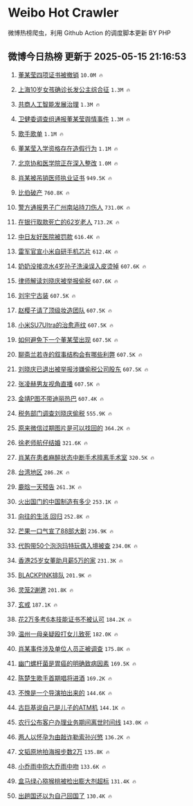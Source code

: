 # Weibo Hot Crawler 



微博热榜爬虫，利用 Github Action 的调度脚本更新 BY PHP 


## 微博今日热榜 更新于 2025-05-15 21:16:53 
1. [董某莹四项证书被撤销](https://s.weibo.com/weibo?q=%23%E8%91%A3%E6%9F%90%E8%8E%B9%E5%9B%9B%E9%A1%B9%E8%AF%81%E4%B9%A6%E8%A2%AB%E6%92%A4%E9%94%80%23&t=31&band_rank=1&Refer=top) `10.0M 🔥` 

1. [上海10岁女孩确诊长发公主综合征](https://s.weibo.com/weibo?q=%23%E4%B8%8A%E6%B5%B710%E5%B2%81%E5%A5%B3%E5%AD%A9%E7%A1%AE%E8%AF%8A%E9%95%BF%E5%8F%91%E5%85%AC%E4%B8%BB%E7%BB%BC%E5%90%88%E5%BE%81%23&t=31&band_rank=2&Refer=top) `1.3M 🔥` 

1. [共商人工智能发展治理](https://s.weibo.com/weibo?q=%23%E5%85%B1%E5%95%86%E4%BA%BA%E5%B7%A5%E6%99%BA%E8%83%BD%E5%8F%91%E5%B1%95%E6%B2%BB%E7%90%86%23&t=31&band_rank=3&Refer=top) `1.3M 🔥` 

1. [卫健委调查组通报董某莹舆情事件](https://s.weibo.com/weibo?q=%23%E5%8D%AB%E5%81%A5%E5%A7%94%E8%B0%83%E6%9F%A5%E7%BB%84%E9%80%9A%E6%8A%A5%E8%91%A3%E6%9F%90%E8%8E%B9%E8%88%86%E6%83%85%E4%BA%8B%E4%BB%B6%23&t=31&band_rank=4&Refer=top) `1.3M 🔥` 

1. [歌手歌单](https://s.weibo.com/weibo?q=%E6%AD%8C%E6%89%8B%E6%AD%8C%E5%8D%95&t=31&band_rank=5&Refer=top) `1.1M 🔥` 

1. [董某莹入学资格存在造假行为](https://s.weibo.com/weibo?q=%23%E8%91%A3%E6%9F%90%E8%8E%B9%E5%85%A5%E5%AD%A6%E8%B5%84%E6%A0%BC%E5%AD%98%E5%9C%A8%E9%80%A0%E5%81%87%E8%A1%8C%E4%B8%BA%23&t=31&band_rank=6&Refer=top) `1.1M 🔥` 

1. [北京协和医学院正在深入整改](https://s.weibo.com/weibo?q=%23%E5%8C%97%E4%BA%AC%E5%8D%8F%E5%92%8C%E5%8C%BB%E5%AD%A6%E9%99%A2%E6%AD%A3%E5%9C%A8%E6%B7%B1%E5%85%A5%E6%95%B4%E6%94%B9%23&t=31&band_rank=7&Refer=top) `1.0M 🔥` 

1. [肖某被吊销医师执业证书](https://s.weibo.com/weibo?q=%23%E8%82%96%E6%9F%90%E8%A2%AB%E5%90%8A%E9%94%80%E5%8C%BB%E5%B8%88%E6%89%A7%E4%B8%9A%E8%AF%81%E4%B9%A6%23&t=31&band_rank=8&Refer=top) `949.5K 🔥` 

1. [比伯破产](https://s.weibo.com/weibo?q=%23%E6%AF%94%E4%BC%AF%E7%A0%B4%E4%BA%A7%23&t=31&band_rank=9&Refer=top) `760.8K 🔥` 

1. [警方通报男子广州南站持刀伤人](https://s.weibo.com/weibo?q=%23%E8%AD%A6%E6%96%B9%E9%80%9A%E6%8A%A5%E7%94%B7%E5%AD%90%E5%B9%BF%E5%B7%9E%E5%8D%97%E7%AB%99%E6%8C%81%E5%88%80%E4%BC%A4%E4%BA%BA%23&t=31&band_rank=10&Refer=top) `731.0K 🔥` 

1. [在银行取款死亡的62岁老人](https://s.weibo.com/weibo?q=%23%E5%9C%A8%E9%93%B6%E8%A1%8C%E5%8F%96%E6%AC%BE%E6%AD%BB%E4%BA%A1%E7%9A%8462%E5%B2%81%E8%80%81%E4%BA%BA%23&t=31&band_rank=11&Refer=top) `713.2K 🔥` 

1. [中日友好医院被罚款](https://s.weibo.com/weibo?q=%23%E4%B8%AD%E6%97%A5%E5%8F%8B%E5%A5%BD%E5%8C%BB%E9%99%A2%E8%A2%AB%E7%BD%9A%E6%AC%BE%23&t=31&band_rank=12&Refer=top) `616.4K 🔥` 

1. [雷军官宣小米自研手机芯片](https://s.weibo.com/weibo?q=%23%E9%9B%B7%E5%86%9B%E5%AE%98%E5%AE%A3%E5%B0%8F%E7%B1%B3%E8%87%AA%E7%A0%94%E6%89%8B%E6%9C%BA%E8%8A%AF%E7%89%87%23&t=31&band_rank=13&Refer=top) `612.4K 🔥` 

1. [奶奶没接凉水4岁孙子洗澡误入皮烫掉](https://s.weibo.com/weibo?q=%23%E5%A5%B6%E5%A5%B6%E6%B2%A1%E6%8E%A5%E5%87%89%E6%B0%B44%E5%B2%81%E5%AD%99%E5%AD%90%E6%B4%97%E6%BE%A1%E8%AF%AF%E5%85%A5%E7%9A%AE%E7%83%AB%E6%8E%89%23&t=31&band_rank=14&Refer=top) `607.6K 🔥` 

1. [律师解读刘晓庆被举报偷税](https://s.weibo.com/weibo?q=%23%E5%BE%8B%E5%B8%88%E8%A7%A3%E8%AF%BB%E5%88%98%E6%99%93%E5%BA%86%E8%A2%AB%E4%B8%BE%E6%8A%A5%E5%81%B7%E7%A8%8E%23&t=31&band_rank=15&Refer=top) `607.6K 🔥` 

1. [刘宇宁古装](https://s.weibo.com/weibo?q=%E5%88%98%E5%AE%87%E5%AE%81%E5%8F%A4%E8%A3%85&t=31&band_rank=16&Refer=top) `607.5K 🔥` 

1. [赵樱子请了顶级妆造团队](https://s.weibo.com/weibo?q=%E8%B5%B5%E6%A8%B1%E5%AD%90%E8%AF%B7%E4%BA%86%E9%A1%B6%E7%BA%A7%E5%A6%86%E9%80%A0%E5%9B%A2%E9%98%9F&t=31&band_rank=17&Refer=top) `607.5K 🔥` 

1. [小米SU7Ultra的治愈声纹](https://s.weibo.com/weibo?q=%23%E5%B0%8F%E7%B1%B3SU7Ultra%E7%9A%84%E6%B2%BB%E6%84%88%E5%A3%B0%E7%BA%B9%23&t=31&band_rank=18&Refer=top) `607.5K 🔥` 

1. [如何避免下一个董某莹出现](https://s.weibo.com/weibo?q=%E5%A6%82%E4%BD%95%E9%81%BF%E5%85%8D%E4%B8%8B%E4%B8%80%E4%B8%AA%E8%91%A3%E6%9F%90%E8%8E%B9%E5%87%BA%E7%8E%B0&t=31&band_rank=19&Refer=top) `607.5K 🔥` 

1. [聊斋兰若寺的叙事结构会有哪些利弊](https://s.weibo.com/weibo?q=%E8%81%8A%E6%96%8B%E5%85%B0%E8%8B%A5%E5%AF%BA%E7%9A%84%E5%8F%99%E4%BA%8B%E7%BB%93%E6%9E%84%E4%BC%9A%E6%9C%89%E5%93%AA%E4%BA%9B%E5%88%A9%E5%BC%8A&t=31&band_rank=20&Refer=top) `607.5K 🔥` 

1. [刘晓庆已退出被举报涉嫌偷税公司股东](https://s.weibo.com/weibo?q=%23%E5%88%98%E6%99%93%E5%BA%86%E5%B7%B2%E9%80%80%E5%87%BA%E8%A2%AB%E4%B8%BE%E6%8A%A5%E6%B6%89%E5%AB%8C%E5%81%B7%E7%A8%8E%E5%85%AC%E5%8F%B8%E8%82%A1%E4%B8%9C%23&t=31&band_rank=21&Refer=top) `607.5K 🔥` 

1. [张凌赫男友视角直播](https://s.weibo.com/weibo?q=%E5%BC%A0%E5%87%8C%E8%B5%AB%E7%94%B7%E5%8F%8B%E8%A7%86%E8%A7%92%E7%9B%B4%E6%92%AD&t=31&band_rank=22&Refer=top) `607.5K 🔥` 

1. [金靖P图不带迪丽热巴](https://s.weibo.com/weibo?q=%23%E9%87%91%E9%9D%96P%E5%9B%BE%E4%B8%8D%E5%B8%A6%E8%BF%AA%E4%B8%BD%E7%83%AD%E5%B7%B4%23&t=31&band_rank=23&Refer=top) `607.4K 🔥` 

1. [税务部门调查刘晓庆偷税](https://s.weibo.com/weibo?q=%23%E7%A8%8E%E5%8A%A1%E9%83%A8%E9%97%A8%E8%B0%83%E6%9F%A5%E5%88%98%E6%99%93%E5%BA%86%E5%81%B7%E7%A8%8E%23&t=31&band_rank=24&Refer=top) `555.9K 🔥` 

1. [原来微信过期图片是可以找回的](https://s.weibo.com/weibo?q=%E5%8E%9F%E6%9D%A5%E5%BE%AE%E4%BF%A1%E8%BF%87%E6%9C%9F%E5%9B%BE%E7%89%87%E6%98%AF%E5%8F%AF%E4%BB%A5%E6%89%BE%E5%9B%9E%E7%9A%84&t=31&band_rank=25&Refer=top) `364.2K 🔥` 

1. [徐老师航仔结婚](https://s.weibo.com/weibo?q=%23%E5%BE%90%E8%80%81%E5%B8%88%E8%88%AA%E4%BB%94%E7%BB%93%E5%A9%9A%23&t=31&band_rank=26&Refer=top) `321.6K 🔥` 

1. [肖某在患者麻醉状态中断手术擅离手术室](https://s.weibo.com/weibo?q=%23%E8%82%96%E6%9F%90%E5%9C%A8%E6%82%A3%E8%80%85%E9%BA%BB%E9%86%89%E7%8A%B6%E6%80%81%E4%B8%AD%E6%96%AD%E6%89%8B%E6%9C%AF%E6%93%85%E7%A6%BB%E6%89%8B%E6%9C%AF%E5%AE%A4%23&t=31&band_rank=27&Refer=top) `320.5K 🔥` 

1. [台湾地区](https://s.weibo.com/weibo?q=%E5%8F%B0%E6%B9%BE%E5%9C%B0%E5%8C%BA&t=31&band_rank=28&Refer=top) `286.2K 🔥` 

1. [鹿晗一天预告](https://s.weibo.com/weibo?q=%23%E9%B9%BF%E6%99%97%E4%B8%80%E5%A4%A9%E9%A2%84%E5%91%8A%23&t=31&band_rank=29&Refer=top) `261.3K 🔥` 

1. [火出国门的中国制造有多少](https://s.weibo.com/weibo?q=%23%E7%81%AB%E5%87%BA%E5%9B%BD%E9%97%A8%E7%9A%84%E4%B8%AD%E5%9B%BD%E5%88%B6%E9%80%A0%E6%9C%89%E5%A4%9A%E5%B0%91%23&t=31&band_rank=30&Refer=top) `253.1K 🔥` 

1. [向往的生活 回归](https://s.weibo.com/weibo?q=%E5%90%91%E5%BE%80%E7%9A%84%E7%94%9F%E6%B4%BB%20%E5%9B%9E%E5%BD%92&t=31&band_rank=31&Refer=top) `252.8K 🔥` 

1. [芒果一口气宣了88部大剧](https://s.weibo.com/weibo?q=%E8%8A%92%E6%9E%9C%E4%B8%80%E5%8F%A3%E6%B0%94%E5%AE%A3%E4%BA%8688%E9%83%A8%E5%A4%A7%E5%89%A7&t=31&band_rank=32&Refer=top) `236.9K 🔥` 

1. [代购带50个泡泡玛特玩偶入境被查](https://s.weibo.com/weibo?q=%23%E4%BB%A3%E8%B4%AD%E5%B8%A650%E4%B8%AA%E6%B3%A1%E6%B3%A1%E7%8E%9B%E7%89%B9%E7%8E%A9%E5%81%B6%E5%85%A5%E5%A2%83%E8%A2%AB%E6%9F%A5%23&t=31&band_rank=33&Refer=top) `234.0K 🔥` 

1. [香港25岁女董助月薪5万的家](https://s.weibo.com/weibo?q=%E9%A6%99%E6%B8%AF25%E5%B2%81%E5%A5%B3%E8%91%A3%E5%8A%A9%E6%9C%88%E8%96%AA5%E4%B8%87%E7%9A%84%E5%AE%B6&t=31&band_rank=34&Refer=top) `231.3K 🔥` 

1. [BLACKPINK排队](https://s.weibo.com/weibo?q=BLACKPINK%E6%8E%92%E9%98%9F&t=31&band_rank=35&Refer=top) `201.9K 🔥` 

1. [灵笼2谢邀](https://s.weibo.com/weibo?q=%E7%81%B5%E7%AC%BC2%E8%B0%A2%E9%82%80&t=31&band_rank=36&Refer=top) `201.8K 🔥` 

1. [玄戒](https://s.weibo.com/weibo?q=%E7%8E%84%E6%88%92&t=31&band_rank=37&Refer=top) `187.1K 🔥` 

1. [花2万多考6本技能证书不被认可](https://s.weibo.com/weibo?q=%23%E8%8A%B12%E4%B8%87%E5%A4%9A%E8%80%836%E6%9C%AC%E6%8A%80%E8%83%BD%E8%AF%81%E4%B9%A6%E4%B8%8D%E8%A2%AB%E8%AE%A4%E5%8F%AF%23&t=31&band_rank=38&Refer=top) `184.2K 🔥` 

1. [温州一母亲疑殴打女儿致死](https://s.weibo.com/weibo?q=%23%E6%B8%A9%E5%B7%9E%E4%B8%80%E6%AF%8D%E4%BA%B2%E7%96%91%E6%AE%B4%E6%89%93%E5%A5%B3%E5%84%BF%E8%87%B4%E6%AD%BB%23&t=31&band_rank=39&Refer=top) `182.0K 🔥` 

1. [肖某事件涉及单位人员正被调查](https://s.weibo.com/weibo?q=%23%E8%82%96%E6%9F%90%E4%BA%8B%E4%BB%B6%E6%B6%89%E5%8F%8A%E5%8D%95%E4%BD%8D%E4%BA%BA%E5%91%98%E6%AD%A3%E8%A2%AB%E8%B0%83%E6%9F%A5%23&t=31&band_rank=40&Refer=top) `175.8K 🔥` 

1. [幽门螺杆菌是胃癌的明确致病因素](https://s.weibo.com/weibo?q=%23%E5%B9%BD%E9%97%A8%E8%9E%BA%E6%9D%86%E8%8F%8C%E6%98%AF%E8%83%83%E7%99%8C%E7%9A%84%E6%98%8E%E7%A1%AE%E8%87%B4%E7%97%85%E5%9B%A0%E7%B4%A0%23&t=31&band_rank=41&Refer=top) `169.5K 🔥` 

1. [陈楚生歌手首期唱将进酒](https://s.weibo.com/weibo?q=%23%E9%99%88%E6%A5%9A%E7%94%9F%E6%AD%8C%E6%89%8B%E9%A6%96%E6%9C%9F%E5%94%B1%E5%B0%86%E8%BF%9B%E9%85%92%23&t=31&band_rank=42&Refer=top) `169.2K 🔥` 

1. [不愧是一个导演拍出来的](https://s.weibo.com/weibo?q=%E4%B8%8D%E6%84%A7%E6%98%AF%E4%B8%80%E4%B8%AA%E5%AF%BC%E6%BC%94%E6%8B%8D%E5%87%BA%E6%9D%A5%E7%9A%84&t=31&band_rank=43&Refer=top) `144.6K 🔥` 

1. [古巨基说自己是儿子的ATM机](https://s.weibo.com/weibo?q=%E5%8F%A4%E5%B7%A8%E5%9F%BA%E8%AF%B4%E8%87%AA%E5%B7%B1%E6%98%AF%E5%84%BF%E5%AD%90%E7%9A%84ATM%E6%9C%BA&t=31&band_rank=44&Refer=top) `144.1K 🔥` 

1. [农行公布客户办理业务期间离世时间线](https://s.weibo.com/weibo?q=%23%E5%86%9C%E8%A1%8C%E5%85%AC%E5%B8%83%E5%AE%A2%E6%88%B7%E5%8A%9E%E7%90%86%E4%B8%9A%E5%8A%A1%E6%9C%9F%E9%97%B4%E7%A6%BB%E4%B8%96%E6%97%B6%E9%97%B4%E7%BA%BF%23&t=31&band_rank=45&Refer=top) `143.0K 🔥` 

1. [两人以怀孕为由敲诈勒索孙兴慜](https://s.weibo.com/weibo?q=%23%E4%B8%A4%E4%BA%BA%E4%BB%A5%E6%80%80%E5%AD%95%E4%B8%BA%E7%94%B1%E6%95%B2%E8%AF%88%E5%8B%92%E7%B4%A2%E5%AD%99%E5%85%B4%E6%85%9C%23&t=31&band_rank=46&Refer=top) `136.2K 🔥` 

1. [文韬原地拍海报步数2万](https://s.weibo.com/weibo?q=%E6%96%87%E9%9F%AC%E5%8E%9F%E5%9C%B0%E6%8B%8D%E6%B5%B7%E6%8A%A5%E6%AD%A5%E6%95%B02%E4%B8%87&t=31&band_rank=47&Refer=top) `135.8K 🔥` 

1. [小乔雨中抱大乔雨中吻](https://s.weibo.com/weibo?q=%E5%B0%8F%E4%B9%94%E9%9B%A8%E4%B8%AD%E6%8A%B1%E5%A4%A7%E4%B9%94%E9%9B%A8%E4%B8%AD%E5%90%BB&t=31&band_rank=48&Refer=top) `133.6K 🔥` 

1. [盒马绿心猕猴桃被检出膨大剂超标](https://s.weibo.com/weibo?q=%23%E7%9B%92%E9%A9%AC%E7%BB%BF%E5%BF%83%E7%8C%95%E7%8C%B4%E6%A1%83%E8%A2%AB%E6%A3%80%E5%87%BA%E8%86%A8%E5%A4%A7%E5%89%82%E8%B6%85%E6%A0%87%23&t=31&band_rank=49&Refer=top) `131.4K 🔥` 

1. [出趟国还以为自己回国了](https://s.weibo.com/weibo?q=%E5%87%BA%E8%B6%9F%E5%9B%BD%E8%BF%98%E4%BB%A5%E4%B8%BA%E8%87%AA%E5%B7%B1%E5%9B%9E%E5%9B%BD%E4%BA%86&t=31&band_rank=50&Refer=top) `130.4K 🔥` 

